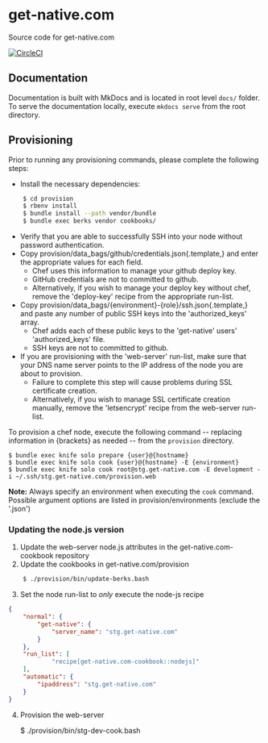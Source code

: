 # get-native.com

Source code for get-native.com

[![CircleCI](https://circleci.com/gh/hank-ehly/get-native.com.svg?style=svg&circle-token=c8cd7dd33921404431af97d9c9fab8c3714ec4fc)](https://circleci.com/gh/hank-ehly/get-native.com)

## Documentation

Documentation is built with MkDocs and is located in root level `docs/` folder.
To serve the documentation locally, execute `mkdocs serve` from the root directory.

## Provisioning

Prior to running any provisioning commands, please complete the following steps:

- Install the necessary dependencies:

```bash
    $ cd provision
    $ rbenv install
    $ bundle install --path vendor/bundle
    $ bundle exec berks vendor cookbooks/
```

- Verify that you are able to successfully SSH into your node without password authentication.
- Copy provision/data_bags/github/credentials.json{.template,} and enter the appropriate values for each field.
    - Chef uses this information to manage your github deploy key.
    - GitHub credentials are not to committed to github.
    - Alternatively, if you wish to manage your deploy key without chef, remove the 'deploy-key' recipe from the appropriate run-list.
- Copy provision/data_bags/{environment}-{role}/ssh.json{.template,} and paste any number of public SSH keys into the 'authorized_keys' array.
    - Chef adds each of these public keys to the 'get-native' users' 'authorized_keys' file.
    - SSH keys are not to committed to github.
- If you are provisioning with the 'web-server' run-list, make sure that your DNS name server points to the IP address of the node you are about to provision.
    - Failure to complete this step will cause problems during SSL certificate creation.
    - Alternatively, if you wish to manage SSL certificate creation manually, remove the 'letsencrypt' recipe from the web-server run-list.
    
To provision a chef node, execute the following command -- replacing information in {brackets} as needed -- from the `provision` directory.

    $ bundle exec knife solo prepare {user}@{hostname}
    $ bundle exec knife solo cook {user}@{hostname} -E {environment}
    $ bundle exec knife solo cook root@stg.get-native.com -E development -i ~/.ssh/stg.get-native.com/provision.web

**Note:** Always specify an environment when executing the `cook` command. Possible argument options are listed in provision/environments (exclude the '.json')

### Updating the node.js version

1. Update the web-server node.js attributes in the get-native.com-cookbook repository
2. Update the cookbooks in get-native.com/provision

```bash
    $ ./provision/bin/update-berks.bash
```

3. Set the node run-list to _only_ execute the node-js recipe

```json
{
	"normal": {
		"get-native": {
			"server_name": "stg.get-native.com"
		}
	},
	"run_list": [
			"recipe[get-native.com-cookbook::nodejs]"
	],
	"automatic": {
		"ipaddress": "stg.get-native.com"
	}
}
```

4. Provision the web-server


    $ ./provision/bin/stg-dev-cook.bash
